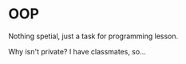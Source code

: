 # OOP
Nothing spetial, just a task for programming lesson.

Why isn't private? I have classmates, so...
